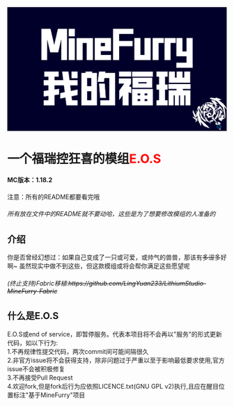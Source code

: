 <img src="https://github.com/FeatherXavier/MineFurry/blob/master/logo.png?raw=true">
<h1>一个福瑞控狂喜的模组<font color=FF0000>E.O.S</font></h1>
<h4>MC版本：1.18.2</h4>
<a>注意：所有的README都要看完哦</a>
<h6>所有放在文件中的README就不要动哈，这些是为了想要修改模组的人准备的</h6>
<h2>介绍</h2>
<a>你是否曾经幻想过：如果自己变成了一只或可爱，或帅气的兽兽，那该有<del>多涩</del>多好啊~ 虽然现实中做不到这些，但这款模组或将会帮你满足这些愿望呢</a>
<h6>(终止支持)Fabric移植:<del><link>https://github.com/LingYuan233/LithiumStudio-MineFurry-Fabric</del></h6>
<h2>什么是E.O.S</h2>
E.O.S或end of service，即暂停服务。代表本项目将不会再以"服务"的形式更新代码，如以下行为:<br>
1.不再规律性提交代码，两次commit间可能间隔很久<br>
2.非官方issue将不会获得支持，除非问题过于严重以至于影响最低要求使用,官方issue不会被积极修复<br>
3.不再接受Pull Request<br>
4.欢迎fork,但是fork后行为应依照LICENCE.txt(GNU GPL v2)执行,且应在醒目位置标注"基于MineFurry"项目
